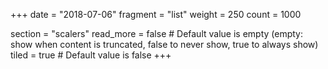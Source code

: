 +++
date = "2018-07-06"
fragment = "list"
weight = 250
count = 1000

section = "scalers"
read_more = false # Default value is empty (empty: show when content is truncated, false to never show, true to always show)
tiled = true # Default value is false
+++